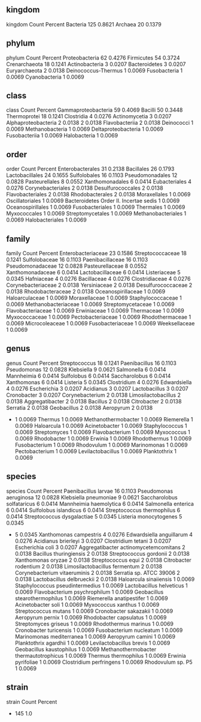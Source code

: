 ## kingdom
kingdom	Count	Percent
Bacteria	125	0.8621
Archaea	20	0.1379
## phylum
phylum	Count	Percent
Proteobacteria	62	0.4276
Firmicutes	54	0.3724
Crenarchaeota	18	0.1241
Actinobacteria	3	0.0207
Bacteroidetes	3	0.0207
Euryarchaeota	2	0.0138
Deinococcus-Thermus	1	0.0069
Fusobacteria	1	0.0069
Cyanobacteria	1	0.0069
## class
class	Count	Percent
Gammaproteobacteria	59	0.4069
Bacilli	50	0.3448
Thermoprotei	18	0.1241
Clostridia	4	0.0276
Actinomycetia	3	0.0207
Alphaproteobacteria	2	0.0138
	2	0.0138
Flavobacteriia	2	0.0138
Deinococci	1	0.0069
Methanobacteria	1	0.0069
Deltaproteobacteria	1	0.0069
Fusobacteriia	1	0.0069
Halobacteria	1	0.0069
## order
order	Count	Percent
Enterobacterales	31	0.2138
Bacillales	26	0.1793
Lactobacillales	24	0.1655
Sulfolobales	16	0.1103
Pseudomonadales	12	0.0828
Pasteurellales	8	0.0552
Xanthomonadales	6	0.0414
Eubacteriales	4	0.0276
Corynebacteriales	2	0.0138
Desulfurococcales	2	0.0138
Flavobacteriales	2	0.0138
Rhodobacterales	2	0.0138
Moraxellales	1	0.0069
Oscillatoriales	1	0.0069
Bacteroidetes Order II. Incertae sedis	1	0.0069
Oceanospirillales	1	0.0069
Fusobacteriales	1	0.0069
Thermales	1	0.0069
Myxococcales	1	0.0069
Streptomycetales	1	0.0069
Methanobacteriales	1	0.0069
Halobacteriales	1	0.0069
## family
family	Count	Percent
Enterobacteriaceae	23	0.1586
Streptococcaceae	18	0.1241
Sulfolobaceae	16	0.1103
Paenibacillaceae	16	0.1103
Pseudomonadaceae	12	0.0828
Pasteurellaceae	8	0.0552
Xanthomonadaceae	6	0.0414
Lactobacillaceae	6	0.0414
Listeriaceae	5	0.0345
Hafniaceae	4	0.0276
Bacillaceae	4	0.0276
Clostridiaceae	4	0.0276
Corynebacteriaceae	2	0.0138
Yersiniaceae	2	0.0138
Desulfurococcaceae	2	0.0138
Rhodobacteraceae	2	0.0138
Oceanospirillaceae	1	0.0069
Haloarculaceae	1	0.0069
Moraxellaceae	1	0.0069
Staphylococcaceae	1	0.0069
Methanobacteriaceae	1	0.0069
Streptomycetaceae	1	0.0069
Flavobacteriaceae	1	0.0069
Erwiniaceae	1	0.0069
Thermaceae	1	0.0069
Myxococcaceae	1	0.0069
Pectobacteriaceae	1	0.0069
Rhodothermaceae	1	0.0069
Microcoleaceae	1	0.0069
Fusobacteriaceae	1	0.0069
Weeksellaceae	1	0.0069
## genus
genus	Count	Percent
Streptococcus	18	0.1241
Paenibacillus	16	0.1103
Pseudomonas	12	0.0828
Klebsiella	9	0.0621
Salmonella	6	0.0414
Mannheimia	6	0.0414
Sulfolobus	6	0.0414
Saccharolobus	6	0.0414
Xanthomonas	6	0.0414
Listeria	5	0.0345
Clostridium	4	0.0276
Edwardsiella	4	0.0276
Escherichia	3	0.0207
Acidianus	3	0.0207
Lactobacillus	3	0.0207
Cronobacter	3	0.0207
Corynebacterium	2	0.0138
Limosilactobacillus	2	0.0138
Aggregatibacter	2	0.0138
Bacillus	2	0.0138
Citrobacter	2	0.0138
Serratia	2	0.0138
Geobacillus	2	0.0138
Aeropyrum	2	0.0138
-	1	0.0069
Thermus	1	0.0069
Methanothermobacter	1	0.0069
Riemerella	1	0.0069
Haloarcula	1	0.0069
Acinetobacter	1	0.0069
Staphylococcus	1	0.0069
Streptomyces	1	0.0069
Flavobacterium	1	0.0069
Myxococcus	1	0.0069
Rhodobacter	1	0.0069
Erwinia	1	0.0069
Rhodothermus	1	0.0069
Fusobacterium	1	0.0069
Rhodovulum	1	0.0069
Marinomonas	1	0.0069
Pectobacterium	1	0.0069
Levilactobacillus	1	0.0069
Planktothrix	1	0.0069
## species
species	Count	Percent
Paenibacillus larvae	16	0.1103
Pseudomonas aeruginosa	12	0.0828
Klebsiella pneumoniae	9	0.0621
Saccharolobus solfataricus	6	0.0414
Mannheimia haemolytica	6	0.0414
Salmonella enterica	6	0.0414
Sulfolobus islandicus	6	0.0414
Streptococcus thermophilus	6	0.0414
Streptococcus dysgalactiae	5	0.0345
Listeria monocytogenes	5	0.0345
-	5	0.0345
Xanthomonas campestris	4	0.0276
Edwardsiella anguillarum	4	0.0276
Acidianus brierleyi	3	0.0207
Clostridium tetani	3	0.0207
Escherichia coli	3	0.0207
Aggregatibacter actinomycetemcomitans	2	0.0138
Bacillus thuringiensis	2	0.0138
Streptococcus gordonii	2	0.0138
Xanthomonas oryzae	2	0.0138
Streptococcus equi	2	0.0138
Citrobacter rodentium	2	0.0138
Limosilactobacillus fermentum	2	0.0138
Corynebacterium vitaeruminis	2	0.0138
Serratia sp. ATCC 39006	2	0.0138
Lactobacillus delbrueckii	2	0.0138
Haloarcula sinaiiensis	1	0.0069
Staphylococcus pseudintermedius	1	0.0069
Lactobacillus helveticus	1	0.0069
Flavobacterium psychrophilum	1	0.0069
Geobacillus stearothermophilus	1	0.0069
Riemerella anatipestifer	1	0.0069
Acinetobacter soli	1	0.0069
Myxococcus xanthus	1	0.0069
Streptococcus mutans	1	0.0069
Cronobacter sakazakii	1	0.0069
Aeropyrum pernix	1	0.0069
Rhodobacter capsulatus	1	0.0069
Streptomyces griseus	1	0.0069
Rhodothermus marinus	1	0.0069
Cronobacter turicensis	1	0.0069
Fusobacterium nucleatum	1	0.0069
Marinomonas mediterranea	1	0.0069
Aeropyrum camini	1	0.0069
Planktothrix agardhii	1	0.0069
Levilactobacillus brevis	1	0.0069
Geobacillus kaustophilus	1	0.0069
Methanothermobacter thermautotrophicus	1	0.0069
Thermus thermophilus	1	0.0069
Erwinia pyrifoliae	1	0.0069
Clostridium perfringens	1	0.0069
Rhodovulum sp. P5	1	0.0069
## strain
strain	Count	Percent
-	145	1.0
